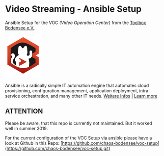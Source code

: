  Video Streaming - Ansible Setup
====================================
Ansible Setup for the VOC *(Video Operation Center)* from the [Toolbox Bodensee e.V.](https://toolbox-bodensee.de).

![Toolbox VOC](.github/toolbox-voc.svg "Toolbox Video Operation Center")

Ansible is a radically simple IT automation engine that automates cloud provisioning, configuration management, application deployment, intra-service orchestration, and many other IT needs. [Weitere Infos](https://de.wikipedia.org/wiki/Ansible) | [Learn more](https://www.ansible.com/overview/how-ansible-works)

 ATTENTION
-----------

Please be aware, that this repo is currently not maintained. But it worked well in summer 2019.

For the current configuration of the VOC Setup via ansible please have a look at Github in this Repo:
[https://github.com/chaos-bodensee/voc-setup](https://github.com/chaos-bodensee/voc-setup.git)
